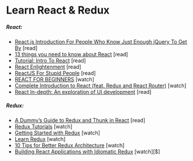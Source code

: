 # Learn React & Redux

##### React:

* [React.js Introduction For People Who Know Just Enough jQuery To Get By](http://reactfordesigners.com/labs/reactjs-introduction-for-people-who-know-just-enough-jquery-to-get-by/) [read]
* [13 things you need to know about React](http://aimforsimplicity.com/post/13-things-you-need-to-know-about-react/) [read]
* [Tutorial: Intro To React](https://facebook.github.io/react/tutorial/tutorial.html) [read]
* [React Enlightenment](https://www.reactenlightenment.com/) [read]
* [ReactJS For Stupid People](http://blog.andrewray.me/reactjs-for-stupid-people/) [read]
* [REACT FOR BEGINNERS](https://reactforbeginners.com/) [watch]
* [Complete Introduction to React (feat. Redux and React Router)](https://frontendmasters.com/courses/react-intro/) [watch]
* [React In-depth: An exploration of UI development](https://www.gitbook.com/book/developmentarc/react-indepth/details) [read]

##### Redux:

* [A Dummy’s Guide to Redux and Thunk in React](https://medium.com/@stowball/a-dummys-guide-to-redux-and-thunk-in-react-d8904a7005d3#.mudzrmx8p) [read]
* [Redux Tutorials](https://www.youtube.com/playlist?list=PLoYCgNOIyGADILc3iUJzygCqC8Tt3bRXt) [watch]
* [Getting Started with Redux](https://egghead.io/courses/getting-started-with-redux) [watch]
* [Learn Redux](https://learnredux.com/) [watch]
* [10 Tips for Better Redux Architecture](https://medium.com/javascript-scene/10-tips-for-better-redux-architecture-69250425af44#.9s67j3efq) [watch]
* [Building React Applications with Idiomatic Redux](https://egghead.io/courses/building-react-applications-with-idiomatic-redux) [watch][$]





























